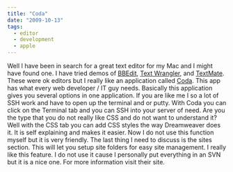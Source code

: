 ```yaml
---
title: "Coda"
date: "2009-10-13"
tags:
  - editor
  - development
  - apple
---
```


Well I have been in search for a great text editor for my Mac and I might have found one. I have tried demos of [BBEdit](http://www.barebones.com/), [Text Wrangler](http://www.barebones.com/products/TextWrangler/), and [TextMate](http://macromates.com/). These were ok editors but I really like an application called [Coda](http://www.panic.com/coda/ "Coda"). This app has what every web developer / IT guy needs. Basically this application gives you several options in one application. If you are like me I so a lot of SSH work and have to open up the terminal and or putty. With Coda you can click on the Terminal tab and you can SSH into your server of need. Are you the type that you do not really like CSS and do not want to understand it? Well with the CSS tab you can add CSS styles the way Dreamweaver does it. It is self explaining and makes it easier. Now I do not use this function myself but it is very friendly. The last thing I need to discuss is the sites section. This will let you setup site folders for easy site management. I really like this feature. I do not use it cause I personally put everything in an SVN but it is a nice one. For more information visit their site.

